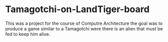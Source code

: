 # Tamagotchi-on-LandTiger-board
This was a project for the course of Computre Architecture the goal was to produce a game similar to a Tamagotchi were there is an alien that must be fed to keep him alive.
